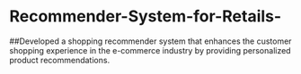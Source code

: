 # Recommender-System-for-Retails-
##Developed a shopping recommender system that enhances the customer shopping experience in the e-commerce industry by providing personalized product recommendations.
